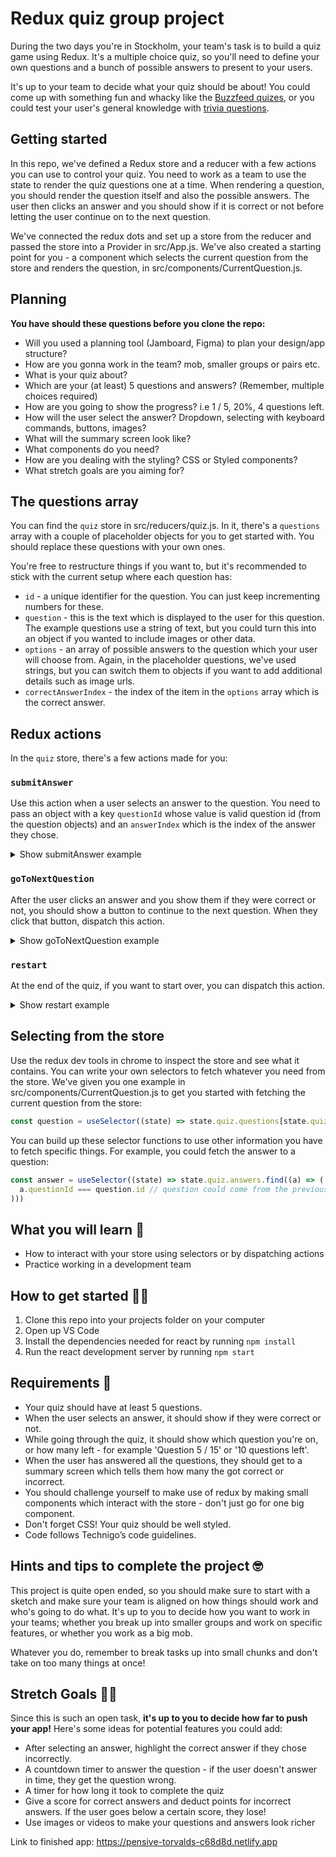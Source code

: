 # Redux quiz group project

During the two days you're in Stockholm, your team's task is to build a quiz game using Redux. It's a multiple choice quiz, so you'll need to define your own questions and a bunch of possible answers to present to your users.

It's up to your team to decide what your quiz should be about! You could come up with something fun and whacky like the [Buzzfeed quizes](https://www.buzzfeed.com/quizzes), or you could test your user's general knowledge with [trivia questions](https://www.opinionstage.com/blog/trivia-questions/).

## Getting started

In this repo, we've defined a Redux store and a reducer with a few actions you can use to control your quiz. You need to work as a team to use the state to render the quiz questions one at a time. When rendering a question, you should render the question itself and also the possible answers. The user then clicks an answer and you should show if it is correct or not before letting the user continue on to the next question.

We've connected the redux dots and set up a store from the reducer and passed the store into a Provider in src/App.js. We've also created a starting point for you - a component which selects the current question from the store and renders the question, in src/components/CurrentQuestion.js.

## Planning
**You have should these questions before you clone the repo:**  

- Will you used a planning tool (Jamboard, Figma) to plan your design/app structure?
- How are you gonna work in the team? mob, smaller groups or pairs etc.  
- What is your quiz about?  
- Which are your (at least) 5 questions and answers? (Remember, multiple choices required)  
- How are you going to show the progress? i.e 1 / 5, 20%, 4 questions left.  
- How will the user select the answer? Dropdown, selecting with keyboard commands, buttons, images?  
- What will the summary screen look like?  
- What components do you need?  
- How are you dealing with the styling? CSS or Styled components?  
- What stretch goals are you aiming for?  
  
## The questions array

You can find the `quiz` store in src/reducers/quiz.js. In it, there's a `questions` array with a couple of placeholder objects for you to get started with. You should replace these questions with your own ones.

You're free to restructure things if you want to, but it's recommended to stick with the current setup where each question has:

* `id` - a unique identifier for the question. You can just keep incrementing numbers for these.
* `question` - this is the text which is displayed to the user for this question. The example questions use a string of text, but you could turn this into an object if you wanted to include images or other data.
* `options` - an array of possible answers to the question which your user will choose from. Again, in the placeholder questions, we've used strings, but you can switch them to objects if you want to add additional details such as image urls.
* `correctAnswerIndex` - the index of the item in the `options` array which is the correct answer.

## Redux actions

In the `quiz` store, there's a few actions made for you:

### `submitAnswer`

Use this action when a user selects an answer to the question. You need to pass an object with a key `questionId` whose value is valid question id (from the question objects) and an `answerIndex` which is the index of the answer they chose.

<p>
<details><summary>Show submitAnswer example</summary>
<p>

Given the following question, for example:

```
{ id: 1, question: 'Who set the Olympic record for the 100m dash in 2012?', options: ['Usain Bolt', 'Justin Gatlin', 'Tyson Gay', 'Asafa Powell'], correctAnswerIndex: 0 }
```

If the user clicks 'Asafa Powell' (index 3 in the options array), you'd dispatch the action to redux like this:

```
dispatch(quiz.actions.submitAnswer({ questionId: 1, answerIndex: 3 }))
```

The redux state will then update the answers array and tell you if this was the correct answer or not.

</p>
</details>
</p>

### `goToNextQuestion`

After the user clicks an answer and you show them if they were correct or not, you should show a button to continue to the next question. When they click that button, dispatch this action.

<p>
<details><summary>Show goToNextQuestion example</summary>
<p>

```
dispatch(quiz.actions.goToNextQuestion())
```

</p>
</details>
</p>

### `restart`

At the end of the quiz, if you want to start over, you can dispatch this action.

<p>
<details><summary>Show restart example</summary>
<p>

```
dispatch(quiz.actions.restart())
```

</p>
</details>
</p>

## Selecting from the store

Use the redux dev tools in chrome to inspect the store and see what it contains. You can write your own selectors to fetch whatever you need from the store. We've given you one example in src/components/CurrentQuestion.js to get you started with fetching the current question from the store:

```js
const question = useSelector((state) => state.quiz.questions[state.quiz.currentQuesionIndex])
```

You can build up these selector functions to use other information you have to fetch specific things. For example, you could fetch the answer to a question:

```js
const answer = useSelector((state) => state.quiz.answers.find((a) => (
  a.questionId === question.id // question could come from the previous selector in the last example
)))
```

## What you will learn 🧠

* How to interact with your store using selectors or by dispatching actions
* Practice working in a development team

## How to get started 💪🏼

1. Clone this repo into your projects folder on your computer
2. Open up VS Code
3. Install the dependencies needed for react by running `npm install`
4. Run the react development server by running `npm start`

## Requirements 🧪

* Your quiz should have at least 5 questions.
* When the user selects an answer, it should show if they were correct or not.
* While going through the quiz, it should show which question you're on, or how many left - for example 'Question 5 / 15' or '10 questions left'.
* When the user has answered all the questions, they should get to a summary screen which tells them how many the got correct or incorrect.
* You should challenge yourself to make use of redux by making small components which interact with the store - don't just go for one big component.
* Don't forget CSS! Your quiz should be well styled.
* Code follows Technigo’s code guidelines.

## Hints and tips to complete the project 🤓

This project is quite open ended, so you should make sure to start with a sketch and make sure your team is aligned on how things should work and who's going to do what. It's up to you to decide how you want to work in your teams; whether you break up into smaller groups and work on specific features, or whether you work as a big mob.

Whatever you do, remember to break tasks up into small chunks and don't take on too many things at once!

## Stretch Goals 🏃‍♂

Since this is such an open task, **it's up to you to decide how far to push your app!** Here's some ideas for potential features you could add:

* After selecting an answer, highlight the correct answer if they chose incorrectly.
* A countdown timer to answer the question - if the user doesn't answer in time, they get the question wrong.
* A timer for how long it took to complete the quiz
* Give a score for correct answers and deduct points for incorrect answers. If the user goes below a certain score, they lose!
* Use images or videos to make your questions and answers look richer


Link to finished app: https://pensive-torvalds-c68d8d.netlify.app





